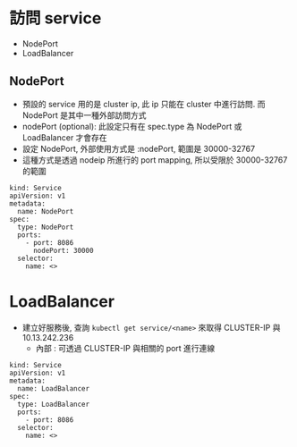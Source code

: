 # 訪問 service

- NodePort
- LoadBalancer

## NodePort
- 預設的 service 用的是 cluster ip, 此 ip 只能在 cluster 中進行訪問. 而 NodePort 是其中一種外部訪問方式
- nodePort (optional): 此設定只有在 spec.type 為 NodePort 或 LoadBalancer 才會存在
- 設定 NodePort, 外部使用方式是 <nodeIP>:nodePort, 範圍是 30000-32767
- 這種方式是透過 nodeip 所進行的 port mapping, 所以受限於 30000-32767 的範圍

```
kind: Service
apiVersion: v1
metadata:
  name: NodePort
spec:
  type: NodePort
  ports:
    - port: 8086
      nodePort: 30000
  selector:
    name: <>
```

# LoadBalancer

- 建立好服務後, 查詢 `kubectl get service/<name>` 來取得 CLUSTER-IP 與 10.13.242.236 
	- 內部 : 可透過 CLUSTER-IP 與相關的 port 進行連線

```
kind: Service
apiVersion: v1
metadata:
  name: LoadBalancer
spec:
  type: LoadBalancer
  ports:
    - port: 8086
  selector:
    name: <>
```
